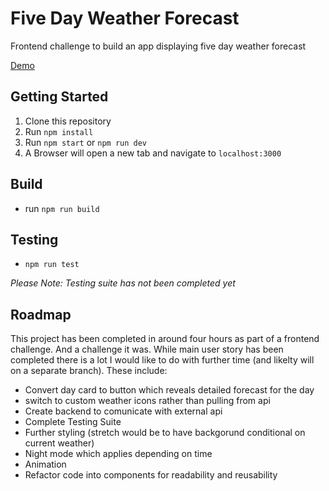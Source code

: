 # Five Day Weather Forecast

Frontend challenge to build an app displaying five day weather forecast

[Demo](https://weather-app-skandog.vercel.app/)

## Getting Started

1. Clone this repository
1. Run `npm install`
1. Run `npm start` or `npm run dev`
1. A Browser will open a new tab and navigate to `localhost:3000`

## Build

- run `npm run build`

## Testing

- `npm run test`

_Please Note: Testing suite has not been completed yet_

## Roadmap

This project has been completed in around four hours as part of a frontend challenge. And a challenge it was. While main user story has been completed there is a lot I would like to do with further time (and likelty will on a separate branch). These include:

- Convert day card to button which reveals detailed forecast for the day
- switch to custom weather icons rather than pulling from api
- Create backend to comunicate with external api
- Complete Testing Suite
- Further styling (stretch would be to have backgorund conditional on current weather)
- Night mode which applies depending on time
- Animation
- Refactor code into components for readability and reusability
